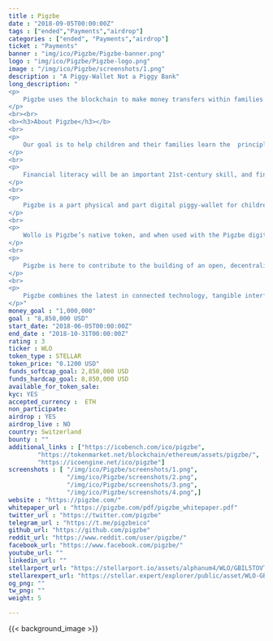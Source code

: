 ```yaml
---
title : Pigzbe
date : "2018-09-05T00:00:00Z"
tags : ["ended","Payments","airdrop"]
categories : ["ended", "Payments","airdrop"]
ticket : "Payments"
banner : "img/ico/Pigzbe/Pigzbe-banner.png"
logo : "img/ico/Pigzbe/Pigzbe-logo.png"
image : "/img/ico/Pigzbe/screenshots/1.png"
description : "A Piggy-Wallet Not a Piggy Bank"
long_description: "
<p>
	Pigzbe uses the blockchain to make money transfers within families borderless, safe, and instant. By unlocking the potential of globalised families as micro-financing networks, Pigzbe teaches children about money in the 21st century.
</p>
<br><br>
<b><h3>About Pigzbe</h3></b>
<br>
<p>
	Our goal is to help children and their families learn the  principles of 21st century finance through cryptocurrency  savings and hands-on play.  
</p>
<br>
<p>
	Financial literacy will be an important 21st-century skill, and finding ways to introduce  earning, saving and managing money principles at a young age will help children  begin to develop these necessary skills. 
</p>
<br>
<p>
	Pigzbe is a part physical and part digital piggy-wallet for children aged 6 and up,  powered by Wollo, your child’s first cryptocurrency. Think of Pigzbe as a friendly,  tangible financial assistant that will teach children the principles of modern money in  an exciting and safe system that harnesses children's natural drive to learn through  self-correcting, practical experimentation. 
</p>
<br>
<p>
	Wollo is Pigzbe’s native token, and when used with the Pigzbe digital wallet and  physical device, provides an effective, age-appropriate learning experience for  children, while enabling families to come together as microfinancing networks. 
</p>
<br>
<p>
	Pigzbe is here to contribute to the building of an open, decentralised world where  financial education is accessible to anyone, anywhere. Our goal is to accelerate the  uptake of cryptocurrencies globally with a token, and a product, designed to  empower the young and young at heart. 
</p>
<br>
<p>
	Pigzbe combines the latest in connected technology, tangible interface design, and  blockchain technology to reach an underbanked generation of children and families  by ushering in a new piggy-banking paradigm powered by their children’s first  cryptocurrency and hardware wallet. We call it a piggy-wallet!
</p>"
money_goal : "1,000,000"
goal : "8,850,000 USD"
start_date: "2018-06-05T00:00:00Z"
end_date : "2018-10-31T00:00:00Z"
rating : 3
ticker : WLO
token_type : STELLAR
token_price: "0.1200 USD"
funds_softcap_goal: 2,850,000 USD
funds_hardcap_goal: 8,850,000 USD
available_for_token_sale: 
kyc: YES
accepted_currency :  ETH
non_participate: 
airdrop : YES
airdrop_live : NO
country: Switzerland
bounty : ""
additional_links : ["https://icobench.com/ico/pigzbe",
        "https://tokenmarket.net/blockchain/ethereum/assets/pigzbe/",
        "https://icoengine.net/ico/pigzbe"]
screenshots : [ "/img/ico/Pigzbe/screenshots/1.png",
                "/img/ico/Pigzbe/screenshots/2.png",
                "/img/ico/Pigzbe/screenshots/3.png",
                "/img/ico/Pigzbe/screenshots/4.png",]
website : "https://pigzbe.com/"
whitepaper_url : "https://pigzbe.com/pdf/pigzbe_whitepaper.pdf"
twitter_url : "https://twitter.com/pigzbe"
telegram_url : "https://t.me/pigzbeico"
github_url: "https://github.com/pigzbe"
reddit_url: "https://www.reddit.com/user/pigzbe/"
facebook_url: "https://www.facebook.com/pigzbe/"
youtube_url: ""
linkedin_url: ""
stellarport_url: "https://stellarport.io/assets/alphanum4/WLO/GBIL5TOVTZFNV3XS3E2LWTKU5SYOJ3UBCVBSKAMP4EE4MV2VSZQK7NRZ"
stellarexpert_url: "https://stellar.expert/explorer/public/asset/WLO-GBIL5TOVTZFNV3XS3E2LWTKU5SYOJ3UBCVBSKAMP4EE4MV2VSZQK7NRZ"
og_png: ""
tw_png: ""
weight: 5

---
```



{{< background_image >}}
